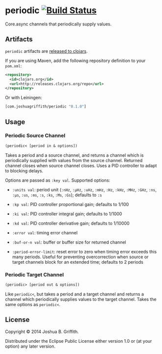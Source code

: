 # periodic [![Build Status](https://travis-ci.org/hadronzoo/periodic.svg)](https://travis-ci.org/hadronzoo/periodic)

Core.async channels that periodically supply values.

## Artifacts

`periodic` artifacts are
[released to clojars](https://clojars.org/com.joshuagriffith/periodic).

If you are using Maven, add the following repository definition to
your `pom.xml`:

```xml
<repository>
  <id>clojars.org</id>
  <url>http://releases.clojars.org/repo</url>
</repository>
```

Or with Leiningen:

```clj
[com.joshuagriffith/periodic "0.1.0"]
```

## Usage

### Periodic Source Channel

```clj
(periodic< [period in & options])
```

Takes a period and a source channel, and returns a channel which is
periodically supplied with values from the source channel. Returned
channel closes when source channel closes. Uses a PID controller to
adapt to blocking delays.

Options are passed as `:key val`. Supported options:

  - `:units val`: period unit (`:nHz`, `:µHz`, `:uHz`, `:mHz`, `:Hz`,
    `:kHz`, `:MHz`, `:GHz`, `:ns`, `:µs`, `:us`, `:ms`, `:s`, `:ks`,
    `:Ms`, `:Gs`); defaults to `:s`

  - `:kp val`: PID controller proportional gain; defaults to 1/100

  - `:ki val`: PID controller integral gain; defaults to 1/1000

  - `:kd val`: PID controller derivative gain; defaults to 1/10000

  - `:error val`: timing error channel

  - `:buf-or-n val`: buffer or buffer size for returned channel

  - `:period-error-limit`: reset error to zero when timing error
    exceeds this many periods. Useful for preventing overcorrection
    when source or target channels block for an extended time;
    defaults to 2 periods

### Periodic Target Channel

```clj
(periodic> [period out & options])
```

Like `periodic<`, but takes a period and a target channel and returns
a channel which periodically supplies values to the target
channel. Takes the same options as `periodic<`.

## License

Copyright © 2014 Joshua B. Griffith.

Distributed under the Eclipse Public License either version 1.0 or (at
your option) any later version.
